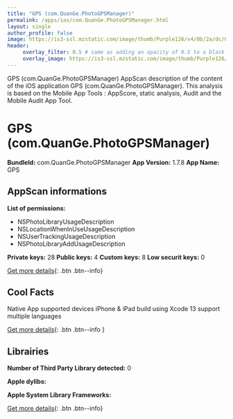 ```yaml
---
title: "GPS (com.QuanGe.PhotoGPSManager)"
permalink: /apps/ios/com.QuanGe.PhotoGPSManager.html
layout: single
author_profile: false
image: https://is3-ssl.mzstatic.com/image/thumb/Purple126/v4/0b/2a/dc/0b2adcc7-3842-ee0f-fa47-87ffac56a7aa/AppIcon-1x_U007emarketing-0-7-0-0-85-220.png/512x512bb.jpg
header: 
     overlay_filter: 0.5 # same as adding an opacity of 0.5 to a black background
     overlay_image: https://is3-ssl.mzstatic.com/image/thumb/Purple126/v4/0b/2a/dc/0b2adcc7-3842-ee0f-fa47-87ffac56a7aa/AppIcon-1x_U007emarketing-0-7-0-0-85-220.png/512x512bb.jpg
---
```

GPS (com.QuanGe.PhotoGPSManager) AppScan description of the content of the iOS application GPS (com.QuanGe.PhotoGPSManager). This analysis is based on the Mobile App Tools : AppScore, static analysis, Audit and the Mobile Audit App Tool.

# GPS (com.QuanGe.PhotoGPSManager)

**BundleId:** com.QuanGe.PhotoGPSManager
**App Version:** 1.7.8
**App Name:** GPS


## AppScan informations 

**List of permissions:** 
- NSPhotoLibraryUsageDescription
- NSLocationWhenInUseUsageDescription
- NSUserTrackingUsageDescription
- NSPhotoLibraryAddUsageDescription
  
  
**Private keys:** 28
**Public keys:** 4
**Custom keys:** 8
**Low securit keys:** 0
  
[Get more details](/pricing.html){: .btn .btn--info}

## Cool Facts

Native App
supported devices iPhone & iPad
build using Xcode 13
support multiple languages
  
[Get more details](/pricing.html){: .btn .btn--info }

## Librairies 
**Number of Third Party Library detected:** 0


**Apple dylibs:**


**Apple System Library Frameworks:**


  
[Get more details](/pricing.html){: .btn .btn--info}

